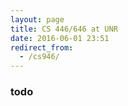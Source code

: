 ```yaml
---
layout: page
title: CS 446/646 at UNR
date: 2016-06-01 23:51
redirect_from:
  - /cs946/
---
```


### todo
